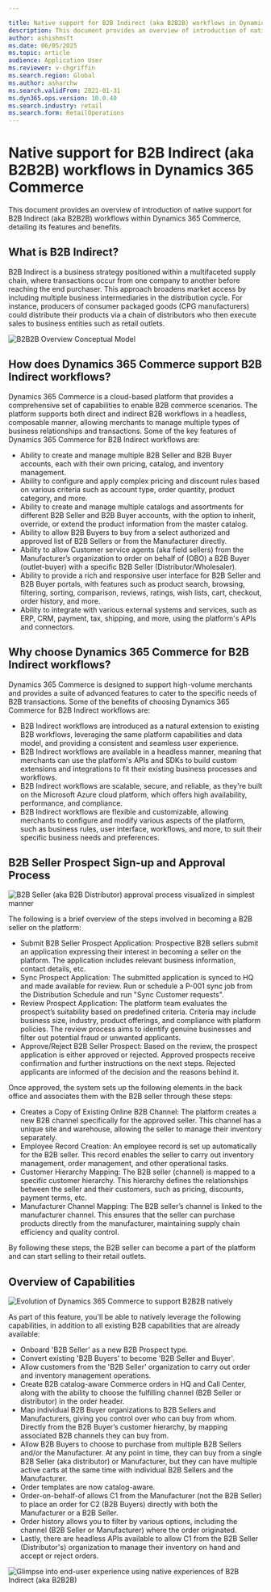 ```yaml
---

title: Native support for B2B Indirect (aka B2B2B) workflows in Dynamics 365 Commerce 
description: This document provides an overview of introduction of native support for B2B Indirect (aka B2B2B) workflows within Dynamics 365 Commerce, detailing its features and benefits.  
author: ashishmsft  
ms.date: 06/05/2025  
ms.topic: article  
audience: Application User  
ms.reviewer: v-chgriffin  
ms.search.region: Global  
ms.author: asharchw  
ms.search.validFrom: 2021-01-31  
ms.dyn365.ops.version: 10.0.40  
ms.search.industry: retail  
ms.search.form: RetailOperations  
---
```


# Native support for B2B Indirect (aka B2B2B) workflows in Dynamics 365 Commerce
This document provides an overview of introduction of native support for B2B Indirect (aka B2B2B) workflows within Dynamics 365 Commerce, detailing its features and benefits.  

## What is B2B Indirect?

B2B Indirect is a business strategy positioned within a multifaceted supply chain, where transactions occur from one company to another before reaching the end purchaser. This approach broadens market access by including multiple business intermediaries in the distribution cycle. For instance, producers of consumer packaged goods (CPG manufacturers) could distribute their products via a chain of distributors who then execute sales to business entities such as retail outlets.

![B2B2B Overview Conceptual Model](../media/B2B2B-Overview-Conceptual-Model.png)

## How does Dynamics 365 Commerce support B2B Indirect workflows?

Dynamics 365 Commerce is a cloud-based platform that provides a comprehensive set of capabilities to enable B2B commerce scenarios. The platform supports both direct and indirect B2B workflows in a headless, composable manner, allowing merchants to manage multiple types of business relationships and transactions. Some of the key features of Dynamics 365 Commerce for B2B Indirect workflows are:

- Ability to create and manage multiple B2B Seller and B2B Buyer accounts, each with their own pricing, catalog, and inventory management.
- Ability to configure and apply complex pricing and discount rules based on various criteria such as account type, order quantity, product category, and more.
- Ability to create and manage multiple catalogs and assortments for different B2B Seller and B2B Buyer accounts, with the option to inherit, override, or extend the product information from the master catalog.
- Ability to allow B2B Buyers to buy from a select authorized and approved list of B2B Sellers or from the Manufacturer directly.
- Ability to allow Customer service agents (aka field sellers) from the Manufacturer’s organization to order on behalf of (OBO) a B2B Buyer (outlet-buyer) with a specific B2B Seller (Distributor/Wholesaler).
- Ability to provide a rich and responsive user interface for B2B Seller and B2B Buyer portals, with features such as product search, browsing, filtering, sorting, comparison, reviews, ratings, wish lists, cart, checkout, order history, and more.
- Ability to integrate with various external systems and services, such as ERP, CRM, payment, tax, shipping, and more, using the platform's APIs and connectors.

## Why choose Dynamics 365 Commerce for B2B Indirect workflows?

Dynamics 365 Commerce is designed to support high-volume merchants and provides a suite of advanced features to cater to the specific needs of B2B transactions. Some of the benefits of choosing Dynamics 365 Commerce for B2B Indirect workflows are:

- B2B Indirect workflows are introduced as a natural extension to existing B2B workflows, leveraging the same platform capabilities and data model, and providing a consistent and seamless user experience.
- B2B Indirect workflows are available in a headless manner, meaning that merchants can use the platform's APIs and SDKs to build custom extensions and integrations to fit their existing business processes and workflows.
- B2B Indirect workflows are scalable, secure, and reliable, as they're built on the Microsoft Azure cloud platform, which offers high availability, performance, and compliance.
- B2B Indirect workflows are flexible and customizable, allowing merchants to configure and modify various aspects of the platform, such as business rules, user interface, workflows, and more, to suit their specific business needs and preferences.

## B2B Seller Prospect Sign-up and Approval Process

![B2B Seller (aka B2B Distributor) approval process visualized in simplest manner](../media/B2BSeller-Approval-Process.png)

The following is a brief overview of the steps involved in becoming a B2B seller on the platform:

- Submit B2B Seller Prospect Application: Prospective B2B sellers submit an application expressing their interest in becoming a seller on the platform. The application includes relevant business information, contact details, etc.
- Sync Prospect Application: The submitted application is synced to HQ and made available for review. Run or schedule a P-001 sync job from the Distribution Schedule and run "Sync Customer requests".
- Review Prospect Application: The platform team evaluates the prospect’s suitability based on predefined criteria. Criteria may include business size, industry, product offerings, and compliance with platform policies. The review process aims to identify genuine businesses and filter out potential fraud or unwanted applicants.
- Approve/Reject B2B Seller Prospect: Based on the review, the prospect application is either approved or rejected. Approved prospects receive confirmation and further instructions on the next steps. Rejected applicants are informed of the decision and the reasons behind it.

Once approved, the system sets up the following elements in the back office and associates them with the B2B seller through these steps:

- Creates a Copy of Existing Online B2B Channel: The platform creates a new B2B channel specifically for the approved seller. This channel has a unique site and warehouse, allowing the seller to manage their inventory separately.
- Employee Record Creation: An employee record is set up automatically for the B2B seller. This record enables the seller to carry out inventory management, order management, and other operational tasks.
- Customer Hierarchy Mapping: The B2B seller (channel) is mapped to a specific customer hierarchy. This hierarchy defines the relationships between the seller and their customers, such as pricing, discounts, payment terms, etc.
- Manufacturer Channel Mapping: The B2B seller’s channel is linked to the manufacturer channel. This ensures that the seller can purchase products directly from the manufacturer, maintaining supply chain efficiency and quality control.

By following these steps, the B2B seller can become a part of the platform and can start selling to their retail outlets.

## Overview of Capabilities

![Evolution of Dynamics 365 Commerce to support B2B2B natively](../media/Evolution_of_B2B_to_B2B2B.png)

As part of this feature, you'll be able to natively leverage the following capabilities, in addition to all existing B2B capabilities that are already available:

- Onboard 'B2B Seller' as a new B2B Prospect type.
- Convert existing 'B2B Buyers’ to become 'B2B Seller and Buyer'.
- Allow customers from the 'B2B Seller' organization to carry out order and inventory management operations.
- Create B2B catalog-aware Commerce orders in HQ and Call Center, along with the ability to choose the fulfilling channel (B2B Seller or distributor) in the order header.
- Map individual B2B Buyer organizations to B2B Sellers and Manufacturers, giving you control over who can buy from whom. Directly from the B2B Buyer’s customer hierarchy, by mapping associated B2B channels they can buy from.
- Allow B2B Buyers to choose to purchase from multiple B2B Sellers and/or the Manufacturer. At any point in time, they can buy from a single B2B Seller (aka distributor) or Manufacturer, but they can have multiple active carts at the same time with individual B2B Sellers and the Manufacturer.
- Order templates are now catalog-aware.
- Order-on-behalf-of allows C1 from the Manufacturer (not the B2B Seller) to place an order for C2 (B2B Buyers) directly with both the Manufacturer or a B2B Seller.
- Order history allows you to filter by various options, including the channel (B2B Seller or Manufacturer) where the order originated.
- Lastly, there are headless APIs available to allow C1 from the B2B Seller (Distributor's) organization to manage their inventory on hand and accept or reject orders.

![Glimpse into end-user experience using native experiences of B2B Indirect (aka B2B2B)](../media/B2B-Indirect-Experience-Glimpse.png)
